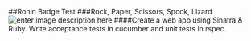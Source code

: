 ##Ronin Badge Test
###Rock, Paper, Scissors, Spock, Lizard
![enter image description here](https://pbs.twimg.com/media/BzBXj1uIIAABtlq.jpg)
####Create a web app using Sinatra & Ruby.  Write acceptance tests in cucumber and unit tests in rspec.